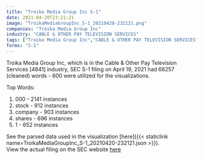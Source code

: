 ```yaml
---
title: "Troika Media Group Inc S-1"
date: 2021-04-20T23:21:21
image: "TroikaMediaGroupInc_S-1_20210420-232121.png"
companies: "Troika Media Group Inc"
industry: "CABLE & OTHER PAY TELEVISION SERVICES"
tags: ["Troika Media Group Inc","CABLE & OTHER PAY TELEVISION SERVICES","04-19-2021","S-1"]
forms: "S-1"
---
```

Troika Media Group Inc, which is in the Cable & Other Pay Television Services [4841] industry, SEC S-1 filing on April 19, 2021 had 68257 (cleaned) words - 600 were utilized for the visualizations.

Top Words:
1. 000 - 2141 instances
2. stock - 912 instances
3. company - 903 instances
4. shares - 696 instances
5. 1 - 652 instances


See the parsed data used in the visualization [here]({{< staticlink name=TroikaMediaGroupInc_S-1_20210420-232121.json >}}).  
View the actual filing on the SEC website [here](https://www.sec.gov/Archives/edgar/data/1021096/0001477932-21-002455.txt)